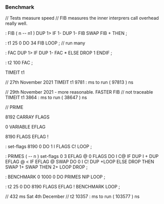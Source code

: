 ### Benchmark

// Tests measure speed
// FIB measures the inner interprers call overhead really well.

: FIB ( n -- n1 )  DUP 1> IF  1- DUP 1- FIB SWAP FIB + THEN ;

: t1 25 0 DO 34 FIB LOOP ; // run many


: FAC DUP 1> IF DUP 1- FAC * ELSE DROP 1 ENDIF ;


: t2 100 FAC ;


TIMEIT t1

// 27th November 2021
TIMEIT t1
9781  : ms to run ( 97813  ) ns 

// 29th November 2021 - more reasonable.
FASTER FIB // not traceable
TIMEIT t1
3864  : ms to run ( 38647  ) ns 
 
// PRIME

8192 CARRAY FLAGS   

0 VARIABLE EFLAG 

8190 FLAGS EFLAG ! 

: set-flags 8190 0 DO 1 I FLAGS C! LOOP ;

: PRIMES  ( -- n )  set-flags 0 3  EFLAG @ 0 FLAGS
  DO   I C@
       IF  DUP I + DUP EFLAG @ <
           IF    EFLAG @ SWAP
                 DO  0 I C! DUP  +LOOP
           ELSE  DROP  THEN  SWAP 1+ SWAP
           THEN  2+
       LOOP  DROP ;

: BENCHMARK  0 1000 0 DO  PRIMES NIP  LOOP ;

: t2 25 0 DO 8190 FLAGS EFLAG ! BENCHMARK LOOP ;



// 432 ms Sat 4th December
// t2 10357  : ms to run ( 103577  ) ns 